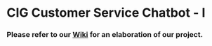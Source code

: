 # CIG Customer Service Chatbot - I

### Please refer to our [Wiki](https://github.com/CSUMB-CST499-S18/cig-customer_service-chatbot-1/wiki "Project Wiki") for an elaboration of our project.
